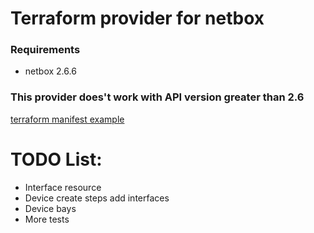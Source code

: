 # Terraform provider for netbox 

### Requirements
* netbox 2.6.6

### This provider does't work with API version greater than 2.6

[terraform manifest example](main.stat.9.tf.tmp)


# TODO List:
* Interface resource
* Device create steps add interfaces
* Device bays 
* More tests 